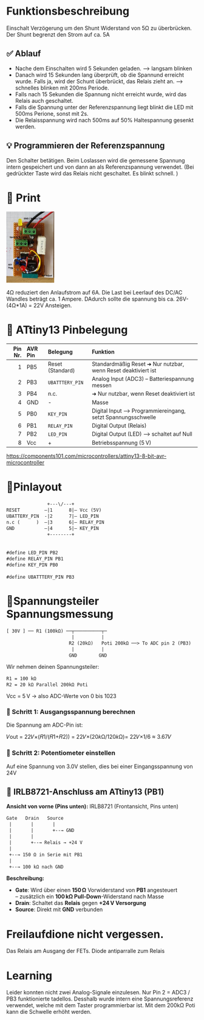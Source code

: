 # Funktionsbeschreibung
 Einschalt Verzögerung um den Shunt Widerstand von 5Ω zu überbrücken.
 Der Shunt begrenzt den Strom auf ca. 5A

##  ✅ Ablauf
 * Nache dem Einschalten wird 5 Sekunden geladen. --> langsam blinken 
 * Danach wird 15 Sekunden lang überprüft, ob die Spannund erreicht wurde. Falls ja, wird der Schunt überbrückt, das Relais zieht an. --> schnelles blinken mit 200ms Periode.
 * Falls nach 15 Sekunden die Spannung nicht erreicht wurde, wird das Relais auch geschaltet. 
 * Falls die Spannung unter der Referenzspannung liegt blinkt die LED mit 500ms Perione, sonst mit 2s.
 * Die Relaisspannung wird nach 500ms auf 50% Haltespannung  gesenkt werden.


## 💡  Programmieren der Referenzspannung
Den Schalter betätigen. Beim Loslassen wird die gemessene Spannung intern gespeichert und von dann an als Referenzspannung verwendet. (Bei gedrückter Taste wird das Relais nicht geschaltet. Es blinkt schnell. )

# 🧠 Print
<img src="20250421_print.jpg" alt="print" width="25%" >

4Ω reduziert den Anlaufstrom auf 6A.
Die Last bei Leerlauf des DC/AC Wandles beträgt ca. 1 Ampere. DAdurch sollte die spannung bis ca. 26V-(4Ω*1A) = 22V Ansteigen.


# 🧷 ATtiny13 Pinbelegung

| Pin Nr. | AVR Pin | Belegung            | Funktion                                       |
|--------:|:--------|:--------------------|:-----------------------------------------------|
| 1       | PB5     | Reset (Standard)    | Standardmäßig Reset  ➜ Nur nutzbar, wenn Reset deaktiviert ist                          |
| 2       | PB3     | `UBATTTERY_PIN`     | Analog Input (ADC3) – Batteriespannung messen| 
| 3       | PB4     | n.c.                | ➜ Nur nutzbar, wenn Reset deaktiviert ist |            
| 4       | GND     | -                   | Masse                                          |
| 5       | PB0     | `KEY_PIN`           | Digital Input --> Programmiereingang, setzt Spannungsschwelle|
| 6       | PB1     | `RELAY_PIN`         | Digital Output (Relais)                        | 
| 7       | PB2     | `LED_PIN`           | Digital Output (LED) --> schaltet auf Null     |
| 8       | Vcc     | +                   | Betriebsspannung (5 V)                         |

https://components101.com/microcontrollers/attiny13-8-bit-avr-microcontroller 


# 🧩Pinlayout
                   +---\/---+
    RESET         –|1      8|– Vcc (5V)
    UBATTERY_PIN  -|2      7|– LED_PIN
    n.c (      )  –|3      6|– RELAY_PIN
    GND           –|4      5|– KEY_PIN 
                   +--------+

    
    #define LED_PIN PB2
    #define RELAY_PIN PB1
    #define KEY_PIN PB0

    #define UBATTTERY_PIN PB3

# 📌Spannungsteiler Spannungsmessung 
    [ 30V ] ── R1 (100kΩ) ──┬──────────┬─
                            |          |
                           R2 (20kΩ)   Poti 200kΩ ──> To ADC pin 2 (PB3)
                            |          |
                           GND        GND

Wir nehmen deinen Spannungsteiler:

    R1 = 100 kΩ
    R2 = 20 kΩ Parallel 200kΩ Poti

Vcc = 5 V → also ADC-Werte von 0 bis 1023

### 🧮 Schritt 1: Ausgangsspannung berechnen
Die Spannung am ADC-Pin ist:

𝑉out = 22𝑉×(𝑅1/(𝑅1+𝑅2)) = 22𝑉×(20𝑘Ω/120𝑘Ω)= 22𝑉×1/6 ≈ 3.67𝑉

### 🧮 Schritt 2: Potentiometer einstellen
Auf eine Spannung von 3.0V stellen, dies bei einer Eingangsspannung von 24V




## 🔧 IRLB8721-Anschluss am ATtiny13 (PB1)

**Ansicht von vorne (Pins unten):**
   IRLB8721 (Frontansicht, Pins unten)

    Gate   Drain   Source
     |       |       |
     |       |       +--→ GND
     |       |
     |       +--→ Relais → +24 V
     |
     +--→ 150 Ω in Serie mit PB1
     |
     +--→ 100 kΩ nach GND
     
**Beschreibung:**
- **Gate**: Wird über einen **150 Ω** Vorwiderstand von **PB1** angesteuert  
  – zusätzlich ein **100 kΩ Pull-Down**-Widerstand nach Masse  
- **Drain**: Schaltet das **Relais** gegen **+24 V Versorgung**  
- **Source**: Direkt mit **GND** verbunden  

# Freilaufdione nicht vergessen.
Das Relais am Ausgang der FETs. Diode antiparralle zum Relais

# Learning
Leider konnten nicht zwei Analog-Signale einzulesen. Nur Pin 2 = ADC3 / PB3 funktionierte tadellos.
Desshalb wurde intern eine Spannungsreferenz verwendet, welche mit dem Taster programmierbar ist. Mit dem 200kΩ Poti kann die Schwelle erhöht werden.

